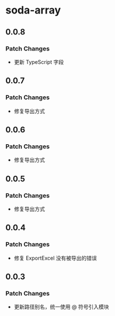 # soda-array

## 0.0.8

### Patch Changes

- 更新 TypeScript 字段

## 0.0.7

### Patch Changes

- 修复导出方式

## 0.0.6

### Patch Changes

- 修复导出方式

## 0.0.5

### Patch Changes

- 修复导出方式

## 0.0.4

### Patch Changes

- 修复 ExportExcel 没有被导出的错误

## 0.0.3

### Patch Changes

- 更新路径别名，统一使用 @ 符号引入模块
